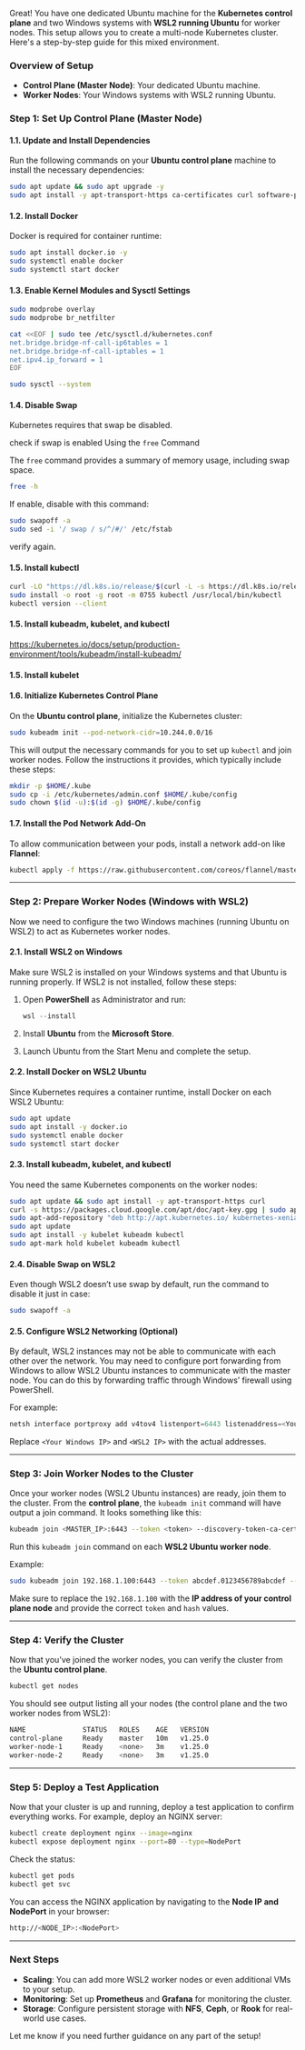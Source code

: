 Great! You have one dedicated Ubuntu machine for the **Kubernetes control plane** and two Windows systems with **WSL2 running Ubuntu** for worker nodes. This setup allows you to create a multi-node Kubernetes cluster. Here's a step-by-step guide for this mixed environment.

### Overview of Setup

- **Control Plane (Master Node)**: Your dedicated Ubuntu machine.
- **Worker Nodes**: Your Windows systems with WSL2 running Ubuntu.

### Step 1: Set Up Control Plane (Master Node)

#### 1.1. Update and Install Dependencies
Run the following commands on your **Ubuntu control plane** machine to install the necessary dependencies:

```bash
sudo apt update && sudo apt upgrade -y
sudo apt install -y apt-transport-https ca-certificates curl software-properties-common
```

#### 1.2. Install Docker
Docker is required for container runtime:

```bash
sudo apt install docker.io -y
sudo systemctl enable docker
sudo systemctl start docker
```

#### 1.3. Enable Kernel Modules and Sysctl Settings
```bash
sudo modprobe overlay
sudo modprobe br_netfilter

cat <<EOF | sudo tee /etc/sysctl.d/kubernetes.conf
net.bridge.bridge-nf-call-ip6tables = 1
net.bridge.bridge-nf-call-iptables = 1
net.ipv4.ip_forward = 1
EOF

sudo sysctl --system
```

#### 1.4. Disable Swap

Kubernetes requires that swap be disabled.

check if swap is enabled Using the `free` Command

The `free` command provides a summary of memory usage, including swap space.

```bash
free -h
```
If enable, disable with this command:

```bash
sudo swapoff -a
sudo sed -i '/ swap / s/^/#/' /etc/fstab
```
verify again.
#### 1.5. Install kubectl

```bash
curl -LO "https://dl.k8s.io/release/$(curl -L -s https://dl.k8s.io/release/stable.txt)/bin/linux/amd64/kubectl"
sudo install -o root -g root -m 0755 kubectl /usr/local/bin/kubectl
kubectl version --client
```

#### 1.5. Install kubeadm, kubelet, and kubectl

https://kubernetes.io/docs/setup/production-environment/tools/kubeadm/install-kubeadm/

#### 1.5. Install kubelet



#### 1.6. Initialize Kubernetes Control Plane
On the **Ubuntu control plane**, initialize the Kubernetes cluster:

```bash
sudo kubeadm init --pod-network-cidr=10.244.0.0/16
```

This will output the necessary commands for you to set up `kubectl` and join worker nodes. Follow the instructions it provides, which typically include these steps:

```bash
mkdir -p $HOME/.kube
sudo cp -i /etc/kubernetes/admin.conf $HOME/.kube/config
sudo chown $(id -u):$(id -g) $HOME/.kube/config
```

#### 1.7. Install the Pod Network Add-On
To allow communication between your pods, install a network add-on like **Flannel**:

```bash
kubectl apply -f https://raw.githubusercontent.com/coreos/flannel/master/Documentation/kube-flannel.yml
```

---

### Step 2: Prepare Worker Nodes (Windows with WSL2)

Now we need to configure the two Windows machines (running Ubuntu on WSL2) to act as Kubernetes worker nodes.

#### 2.1. Install WSL2 on Windows
Make sure WSL2 is installed on your Windows systems and that Ubuntu is running properly. If WSL2 is not installed, follow these steps:

1. Open **PowerShell** as Administrator and run:
   ```powershell
   wsl --install
   ```

2. Install **Ubuntu** from the **Microsoft Store**.

3. Launch Ubuntu from the Start Menu and complete the setup.

#### 2.2. Install Docker on WSL2 Ubuntu
Since Kubernetes requires a container runtime, install Docker on each WSL2 Ubuntu:

```bash
sudo apt update
sudo apt install -y docker.io
sudo systemctl enable docker
sudo systemctl start docker
```

#### 2.3. Install kubeadm, kubelet, and kubectl
You need the same Kubernetes components on the worker nodes:

```bash
sudo apt update && sudo apt install -y apt-transport-https curl
curl -s https://packages.cloud.google.com/apt/doc/apt-key.gpg | sudo apt-key add -
sudo apt-add-repository "deb http://apt.kubernetes.io/ kubernetes-xenial main"
sudo apt update
sudo apt install -y kubelet kubeadm kubectl
sudo apt-mark hold kubelet kubeadm kubectl
```

#### 2.4. Disable Swap on WSL2
Even though WSL2 doesn’t use swap by default, run the command to disable it just in case:

```bash
sudo swapoff -a
```

#### 2.5. Configure WSL2 Networking (Optional)
By default, WSL2 instances may not be able to communicate with each other over the network. You may need to configure port forwarding from Windows to allow WSL2 Ubuntu instances to communicate with the master node. You can do this by forwarding traffic through Windows’ firewall using PowerShell.

For example:

```powershell
netsh interface portproxy add v4tov4 listenport=6443 listenaddress=<Your Windows IP> connectport=6443 connectaddress=<WSL2 IP>
```

Replace `<Your Windows IP>` and `<WSL2 IP>` with the actual addresses.

---

### Step 3: Join Worker Nodes to the Cluster

Once your worker nodes (WSL2 Ubuntu instances) are ready, join them to the cluster. From the **control plane**, the `kubeadm init` command will have output a join command. It looks something like this:

```bash
kubeadm join <MASTER_IP>:6443 --token <token> --discovery-token-ca-cert-hash sha256:<hash>
```

Run this `kubeadm join` command on each **WSL2 Ubuntu worker node**.

Example:

```bash
sudo kubeadm join 192.168.1.100:6443 --token abcdef.0123456789abcdef --discovery-token-ca-cert-hash sha256:abcdef1234567890abcdef1234567890abcdef1234567890abcdef1234567890
```

Make sure to replace the `192.168.1.100` with the **IP address of your control plane node** and provide the correct `token` and `hash` values.

---

### Step 4: Verify the Cluster

Now that you’ve joined the worker nodes, you can verify the cluster from the **Ubuntu control plane**.

```bash
kubectl get nodes
```

You should see output listing all your nodes (the control plane and the two worker nodes from WSL2):

```bash
NAME              STATUS   ROLES    AGE   VERSION
control-plane     Ready    master   10m   v1.25.0
worker-node-1     Ready    <none>   3m    v1.25.0
worker-node-2     Ready    <none>   3m    v1.25.0
```

---

### Step 5: Deploy a Test Application

Now that your cluster is up and running, deploy a test application to confirm everything works. For example, deploy an NGINX server:

```bash
kubectl create deployment nginx --image=nginx
kubectl expose deployment nginx --port=80 --type=NodePort
```

Check the status:

```bash
kubectl get pods
kubectl get svc
```

You can access the NGINX application by navigating to the **Node IP and NodePort** in your browser:

```bash
http://<NODE_IP>:<NodePort>
```

---

### Next Steps

- **Scaling**: You can add more WSL2 worker nodes or even additional VMs to your setup.
- **Monitoring**: Set up **Prometheus** and **Grafana** for monitoring the cluster.
- **Storage**: Configure persistent storage with **NFS**, **Ceph**, or **Rook** for real-world use cases.

Let me know if you need further guidance on any part of the setup!
